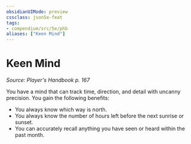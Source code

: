 ```yaml
---
obsidianUIMode: preview
cssclass: json5e-feat
tags:
- compendium/src/5e/phb
aliases: ["Keen Mind"]
---
```

# Keen Mind
*Source: Player's Handbook p. 167*  

You have a mind that can track time, direction, and detail with uncanny precision. You gain the following benefits:

- You always know which way is north.  
- You always know the number of hours left before the next sunrise or sunset.  
- You can accurately recall anything you have seen or heard within the past month.